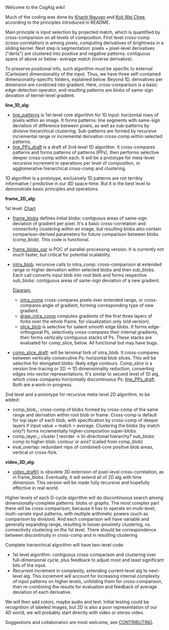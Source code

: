 Welcome to the CogAlg wiki!

Much of the coding was done by [Khanh Nguyen](https://github.com/khanh93vn/CogAlg) and [Kok Wei Chee](https://github.com/kwcckw/CogAlg), according to the principles introduced in README.

Main principle is input selection by projected match, which is quantified by cross-comparison on all levels of composition. First level cross-comp (cross-correlation) is among pixels, computing derivatives of brightness in a sliding kernel. Next step is segmentation: pixels + pixel-level derivatives ("derts") are clustered into positive and negative patterns: contiguous spans of above or below- average match (inverse derivative).

To preserve positional info, such algorithm must be specific to external (Cartesian) dimensionality of the input. 
Thus, we have three self-contained dimensionality-specific folders, explained below.
Beyond 1D, derivatives per dimension are combined into gradient. Here, cross-comparison is a basic edge-detection operator, and resulting patterns are blobs of same-sign deviation of kernel-level gradient. 

**line_1D_alg:**

- [line_patterns](https://github.com/boris-kz/CogAlg/blob/master/line_1D_alg/line_patterns.py) is 1st-level core algorithm for 1D input: horizontal rows of pixels within an image. It forms patterns: line segments with same-sign deviation of difference between pixels, as well as sub-patterns by divisive hierarchical clustering. Sub-patterns are formed by recursive incremental range or incremental derivation cross-comp within selected patterns.  
- [line_PPs_draft](https://github.com/boris-kz/CogAlg/blob/master/line_1D_alg/line_patterns.py) is a draft of 2nd-level 1D algorithm. It cross-compares patterns and forms patterns of patterns (PPs), then performs selective deeper cross-comp within each. It will be a prototype for meta-level: recursive increment in operations per level of composition, or agglomerative hierarchical cross-comp and clustering. 

1D algorithm is a prototype, exclusively 1D patterns are not terribly informative / predictive in our 4D space-time. But it is the best level to demonstrate basic principles and operations.


**frame_2D_alg:**

 1st level: [Chart](https://github.com/boris-kz/CogAlg/blob/master/frame_2D_alg/Illustrations/1st_level_2D_alg.png)
  
- [frame_blobs](https://github.com/boris-kz/CogAlg/blob/master/frame_2D_alg/frame_blobs.py) defines initial blobs: contiguous areas of same-sign deviation of gradient per pixel. It's a basic cross-correlation and connectivity clustering within an image, but resulting blobs also contain comparison-derived parameters for future comparison between blobs (comp_blob). This code is functional. 
- [frame_blobs_par](https://github.com/boris-kz/CogAlg/blob/master/frame_2D_alg/frame_blobs_par.py) is POC of parallel-processing version. It is currently not much faster, but critical for potential scalability. 

- [intra_blob](https://github.com/boris-kz/CogAlg/tree/master/frame_2D_alg/intra_blob): recursive calls to intra_comp: cross-comparison at extended range or higher derivation within selected blobs and then sub_blobs. Each call converts input blob into root blob and forms respective sub_blobs: contiguous areas of same-sign deviation of a new gradient.

  [Diagram](https://github.com/boris-kz/CogAlg/blob/master/frame_2D_alg/Illustrations/intra_blob_scheme.png), 
   
  - [intra_comp](https://github.com/boris-kz/CogAlg/blob/master/frame_2D_alg/intra_comp.py) cross-compares pixels over extended range, or cross-compares angle of gradient, forming corresponding type of new gradient.
  - [draw_intra_comp](https://github.com/boris-kz/CogAlg/blob/master/frame_2D_alg/draw_intra_comp.py) computes gradients of the first three layers of forks over the whole frame, for visualization only (old version).  
  - [slice_blob](https://github.com/boris-kz/CogAlg/blob/master/frame_2D_alg/slice_blob.py) is selective for salient smooth edge blobs. It forms edge-orthogonal Ps, selectively cross-compares their internal gradients, then forms vertically contiguous stacks of Ps. These stacks are evaluated for comp_slice, below.
   All functional but may have bugs.  
  
- [comp_slice_draft](https://github.com/boris-kz/CogAlg/blob/master/frame_2D_alg/comp_slice_draft.py): will be terminal fork of intra_blob. It cross-compares between vertically consecutive Ps: horizontal blob slices. This will be selective for elongated blobs: likely edge contours. Comp_slice is a version line-tracing or 2D -> 1D dimensionality reduction, converting edges into vector representations. It's similar to second level of 1D alg, which cross-compares horizontally discontinuous Ps: [line_PPs_draft](https://github.com/boris-kz/CogAlg/blob/master/line_1D_alg/line_patterns.py). Both are a work-in-progress.
  
 2nd level and a prototype for recursive meta-level 2D algorithm, to be added:
 
   - comp_blob_: cross-comp of blobs formed by cross-comp of the same range and derivation within root blob or frame. 
     Cross-comp is default for top layer of each blob, with specification by cross-comp of deeper layers if input value + match > average. Clustering the blobs (by match only?) forms incrementally higher-composition super-blobs.
   - comp_layer_: cluster | reorder -> bi-directional hierarchy? sub_blobs comp to higher-blob: contour or axis?
     (called from comp_blob) 
   - eval_overlap: redundant reps of combined-core positive blob areas, vertical or cross-fork. 
    
  
**video_3D_alg:**

- [video_draft()](https://github.com/boris-kz/CogAlg/blob/master/video_3D_alg/video_draft.py) is obsolete 3D extension of pixel-level cross-correlation, as in frame_blobs. Eventually, it will extend all of 2D alg with time dimension. This version will be made fully recursive and hopefully effective in real world.


Higher levels of each D-cycle algorithm will do discontinuous search among dimensionally-complete patterns: blobs or graphs. The most complex part there will be cross-comparison, because it has to operate on multi-level, multi-variate input patterns, with multiple arithmetic powers (such as comparison by division). And each comparison will have variable and generally expanding range, resulting in looser proximity clustering, vs. connectivity clustering on the 1st level. There should be correspondence between discontinuity in cross-comp and in resulting clustering

Complete hierarchical algorithm will have two-level code: 

- 1st level algorithm: contiguous cross-comparison and clustering over full-dimensional cycle, plus feedback to adjust most and least significant bits of the input. 
- Recurrent increment in complexity, extending current-level alg to next-level alg. This increment will account for increasing internal complexity of input patterns on higher levels, unfolding them for cross-comparison, then re-combining the results for evaluation and feedback of average deviation of each derivative.

We will then add colors, maybe audio and text. Initial testing could be recognition of labeled images, but 2D is also a poor representation of our 4D world, we will probably start directly with video or stereo video.

Suggestions and collaboration are most welcome, see [CONTRIBUTING](https://github.com/boris-kz/CogAlg/blob/master/CONTRIBUTING.md).